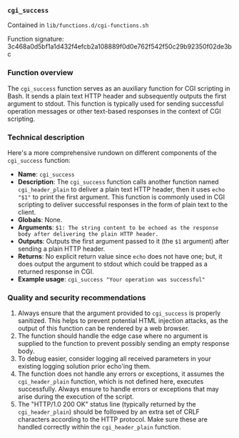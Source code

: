 ### `cgi_success `

Contained in `lib/functions.d/cgi-functions.sh`

Function signature: 3c468a0d5bf1a1d432f4efcb2a108889f0d0e762f542f50c29b92350f02de3bc

### Function overview

The `cgi_success` function serves as an auxiliary function for CGI scripting in Bash. It sends a plain text HTTP header and subsequently outputs the first argument to stdout. This function is typically used for sending successful operation messages or other text-based responses in the context of CGI scripting.

### Technical description

Here's a more comprehensive rundown on different components of the `cgi_success` function:

- **Name**: `cgi_success`
- **Description**: The `cgi_success` function calls another function named `cgi_header_plain` to deliver a plain text HTTP header, then it uses `echo "$1"` to print the first argument. This function is commonly used in CGI scripting to deliver successful responses in the form of plain text to the client.
- **Globals**: None.
- **Arguments**: `$1: The string content to be echoed as the response body after delivering the plain HTTP header.` 
- **Outputs**: Outputs the first argument passed to it (the `$1` argument) after sending a plain HTTP header.
- **Returns**: No explicit return value since `echo` does not have one; but, it does output the argument to stdout which could be trapped as a returned response in CGI.
- **Example usage**: `cgi_success "Your operation was successful"`

### Quality and security recommendations

1. Always ensure that the argument provided to `cgi_success` is properly sanitized. This helps to prevent potential HTML injection attacks, as the output of this function can be rendered by a web browser.
2. The function should handle the edge case where no argument is supplied to the function to prevent possibly sending an empty response body.
3. To debug easier, consider logging all received parameters in your existing logging solution prior echo'ing them.
4. The function does not handle any errors or exceptions, it assumes the `cgi_header_plain` function, which is not defined here, executes successfully. Always ensure to handle errors or exceptions that may arise during the execution of the script.
5. The "HTTP/1.0 200 OK" status line (typically returned by the `cgi_header_plain`) should be followed by an extra set of CRLF characters according to the HTTP protocol. Make sure these are handled correctly within the `cgi_header_plain` function.

